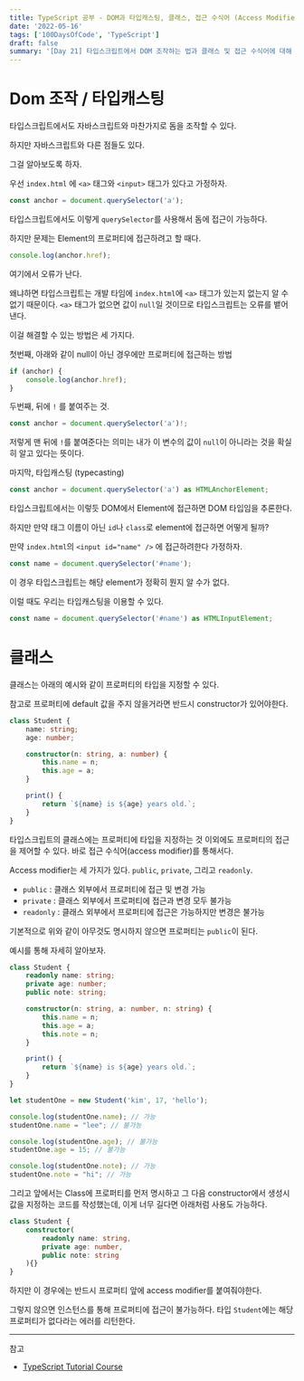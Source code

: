 ```yaml
---
title: TypeScript 공부 - DOM과 타입캐스팅, 클래스, 접근 수식어 (Access Modifier)
date: '2022-05-16'
tags: ['100DaysOfCode', 'TypeScript']
draft: false
summary: '[Day 21] 타입스크립트에서 DOM 조작하는 법과 클래스 및 접근 수식어에 대해 배워보자'
---
```


# Dom 조작 / 타입캐스팅

타입스크립트에서도 자바스크립트와 마찬가지로 돔을 조작할 수 있다.

하지만 자바스크립트와 다른 점들도 있다.

그걸 알아보도록 하자.

우선 `index.html` 에 `<a>` 태그와 `<input>` 태그가 있다고 가정하자.

```ts
const anchor = document.querySelector('a');
```

타입스크립트에서도 이렇게 `querySelector`를 사용해서 돔에 접근이 가능하다.

하지만 문제는 Element의 프로퍼티에 접근하려고 할 때다.

```ts
console.log(anchor.href);
```

여기에서 오류가 난다.

왜냐하면 타입스크립트는 개발 타임에 `index.html`에 `<a>` 태그가 있는지 없는지 알 수 없기 때문이다. `<a>` 태그가 없으면 값이 `null`일 것이므로 타입스크립트는 오류를 뱉어낸다.

이걸 해결할 수 있는 방법은 세 가지다.

첫번째, 아래와 같이 null이 아닌 경우에만 프로퍼티에 접근하는 방법
```ts
if (anchor) {
    console.log(anchor.href);
}
```

두번째, 뒤에 `!` 를 붙여주는 것.
```ts
const anchor = document.querySelector('a')!;
```
저렇게 맨 뒤에 `!`를 붙여준다는 의미는 내가 이 변수의 값이 `null`이 아니라는 것을 확실히 알고 있다는 뜻이다.

마지막, 타입캐스팅 (typecasting)
```ts
const anchor = document.querySelector('a') as HTMLAnchorElement;
```

타입스크립트에서는 이렇듯 DOM에서 Element에 접근하면 DOM 타입임을 추론한다.

하지만 만약 태그 이름이 아닌 `id`나 `class`로 element에 접근하면 어떻게 될까?

만약 `index.html`의 `<input id="name" />` 에 접근하려한다 가정하자.
```ts
const name = document.querySelector('#name');
```
이 경우 타입스크립트는 해당 element가 정확히 뭔지 알 수가 없다.

이럴 때도 우리는 타입캐스팅을 이용할 수 있다.

```ts
const name = document.querySelector('#name') as HTMLInputElement;
```

# 클래스

클래스는 아래의 예시와 같이 프로퍼티의 타입을 지정할 수 있다.

참고로 프로퍼티에 default 값을 주지 않을거라면 반드시 constructor가 있어야한다.

```ts
class Student {
    name: string;
    age: number;

    constructor(n: string, a: number) {
        this.name = n;
        this.age = a;
    }

    print() {
        return `${name} is ${age} years old.`;
    }
}
```

타입스크립트의 클래스에는 프로퍼티에 타입을 지정하는 것 이외에도 프로퍼티의 접근을 제어할 수 있다. 바로 접근 수식어(access modifier)를 통해서다.

Access modifier는 세 가지가 있다. `public`, `private`, 그리고 `readonly`.

- `public` : 클래스 외부에서 프로퍼티에 접근 및 변경 가능
- `private` : 클래스 외부에서 프로퍼티에 접근과 변경 모두 불가능
- `readonly` : 클래스 외부에서 프로퍼티에 접근은 가능하지만 변경은 불가능

기본적으로 위와 같이 아무것도 명시하지 않으면 프로퍼티는 `public`이 된다.

예시를 통해 자세히 알아보자.

```ts
class Student {
    readonly name: string;
    private age: number;
    public note: string;

    constructor(n: string, a: number, n: string) {
        this.name = n;
        this.age = a;
        this.note = n;
    }

    print() {
        return `${name} is ${age} years old.`;
    }
}

let studentOne = new Student('kim', 17, 'hello');

console.log(studentOne.name); // 가능
studentOne.name = "lee"; // 불가능

console.log(studentOne.age); // 불가능
studentOne.age = 15; // 불가능

console.log(studentOne.note); // 가능
studentOne.note = "hi"; // 가능
```

그리고 앞에서는 Class에 프로퍼티를 먼저 명시하고 그 다음 constructor에서 생성시 값을 지정하는 코드를 작성했는데, 이게 너무 길다면 아래처럼 사용도 가능하다.

```ts
class Student {
    constructor(
        readonly name: string,
        private age: number,
        public note: string
    ){}
}
```

하지만 이 경우에는 반드시 프로퍼티 앞에 access modifier를 붙여줘야한다.

그렇지 않으면 인스턴스를 통해 프로퍼티에 접근이 불가능하다. 타입 `Student`에는 해당 프로퍼티가 없다라는 에러를 리턴한다. 

---

참고

- [TypeScript Tutorial Course](https://youtube.com/playlist?list=PL4cUxeGkcC9gUgr39Q_yD6v-bSyMwKPUI)